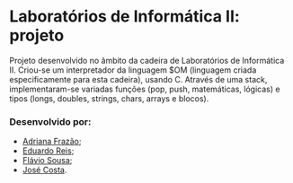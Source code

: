 # Laboratórios de Informática II: projeto 

Projeto desenvolvido no âmbito da cadeira de Laboratórios de Informática II. Criou-se um interpretador da linguagem $OM (linguagem criada especificamente para esta cadeira), usando C. Através de uma stack, implementaram-se variadas funções (pop, push, matemáticas, lógicas) e tipos (longs, doubles, strings, chars, arrays e blocos).

### Desenvolvido por:

- [Adriana Frazão](https://github.com/AdrianaBot);
- [Eduardo Reis](https://github.com/EdSolo221);
- [Flávio Sousa](https://github.com/flaviodrsousa);
- [José Costa](https://github.com/jluis02).
